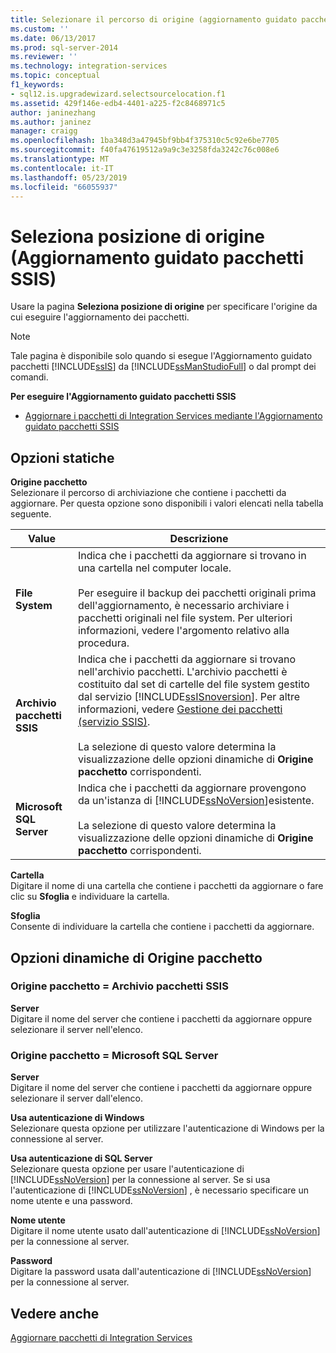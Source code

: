 ```yaml
---
title: Selezionare il percorso di origine (aggiornamento guidato pacchetti SSIS) | Microsoft Docs
ms.custom: ''
ms.date: 06/13/2017
ms.prod: sql-server-2014
ms.reviewer: ''
ms.technology: integration-services
ms.topic: conceptual
f1_keywords:
- sql12.is.upgradewizard.selectsourcelocation.f1
ms.assetid: 429f146e-edb4-4401-a225-f2c8468971c5
author: janinezhang
ms.author: janinez
manager: craigg
ms.openlocfilehash: 1ba348d3a47945bf9bb4f375310c5c92e6be7705
ms.sourcegitcommit: f40fa47619512a9a9c3e3258fda3242c76c008e6
ms.translationtype: MT
ms.contentlocale: it-IT
ms.lasthandoff: 05/23/2019
ms.locfileid: "66055937"
---
```

# <a name="select-source-location-ssis-package-upgrade-wizard"></a>Seleziona posizione di origine (Aggiornamento guidato pacchetti SSIS)
  Usare la pagina **Seleziona posizione di origine** per specificare l'origine da cui eseguire l'aggiornamento dei pacchetti.  
  
> [!NOTE]  
>  Tale pagina è disponibile solo quando si esegue l'Aggiornamento guidato pacchetti [!INCLUDE[ssIS](../includes/ssis-md.md)] da [!INCLUDE[ssManStudioFull](../includes/ssmanstudiofull-md.md)] o dal prompt dei comandi.  
  
 **Per eseguire l'Aggiornamento guidato pacchetti SSIS**  
  
-   [Aggiornare i pacchetti di Integration Services mediante l'Aggiornamento guidato pacchetti SSIS](install-windows/upgrade-integration-services-packages-using-the-ssis-package-upgrade-wizard.md)  
  
## <a name="static-options"></a>Opzioni statiche  
 **Origine pacchetto**  
 Selezionare il percorso di archiviazione che contiene i pacchetti da aggiornare. Per questa opzione sono disponibili i valori elencati nella tabella seguente.  
  
|Value|Descrizione|  
|-----------|-----------------|  
|**File System**|Indica che i pacchetti da aggiornare si trovano in una cartella nel computer locale.<br /><br /> Per eseguire il backup dei pacchetti originali prima dell'aggiornamento, è necessario archiviare i pacchetti originali nel file system. Per ulteriori informazioni, vedere l'argomento relativo alla procedura.|  
|**Archivio pacchetti SSIS**|Indica che i pacchetti da aggiornare si trovano nell'archivio pacchetti. L'archivio pacchetti è costituito dal set di cartelle del file system gestito dal servizio [!INCLUDE[ssISnoversion](../includes/ssisnoversion-md.md)]. Per altre informazioni, vedere [Gestione dei pacchetti &#40;servizio SSIS&#41;](service/package-management-ssis-service.md).<br /><br /> La selezione di questo valore determina la visualizzazione delle opzioni dinamiche di **Origine pacchetto** corrispondenti.|  
|**Microsoft SQL Server**|Indica che i pacchetti da aggiornare provengono da un'istanza di [!INCLUDE[ssNoVersion](../includes/ssnoversion-md.md)]esistente.<br /><br /> La selezione di questo valore determina la visualizzazione delle opzioni dinamiche di **Origine pacchetto** corrispondenti.|  
  
 **Cartella**  
 Digitare il nome di una cartella che contiene i pacchetti da aggiornare o fare clic su **Sfoglia** e individuare la cartella.  
  
 **Sfoglia**  
 Consente di individuare la cartella che contiene i pacchetti da aggiornare.  
  
## <a name="package-source-dynamic-options"></a>Opzioni dinamiche di Origine pacchetto  
  
### <a name="package-source--ssis-package-store"></a>Origine pacchetto = Archivio pacchetti SSIS  
 **Server**  
 Digitare il nome del server che contiene i pacchetti da aggiornare oppure selezionare il server nell'elenco.  
  
### <a name="package-source--microsoft-sql-server"></a>Origine pacchetto = Microsoft SQL Server  
 **Server**  
 Digitare il nome del server che contiene i pacchetti da aggiornare oppure selezionare il server dall'elenco.  
  
 **Usa autenticazione di Windows**  
 Selezionare questa opzione per utilizzare l'autenticazione di Windows per la connessione al server.  
  
 **Usa autenticazione di SQL Server**  
 Selezionare questa opzione per usare l'autenticazione di [!INCLUDE[ssNoVersion](../includes/ssnoversion-md.md)] per la connessione al server. Se si usa l'autenticazione di [!INCLUDE[ssNoVersion](../includes/ssnoversion-md.md)] , è necessario specificare un nome utente e una password.  
  
 **Nome utente**  
 Digitare il nome utente usato dall'autenticazione di [!INCLUDE[ssNoVersion](../includes/ssnoversion-md.md)] per la connessione al server.  
  
 **Password**  
 Digitare la password usata dall'autenticazione di [!INCLUDE[ssNoVersion](../includes/ssnoversion-md.md)] per la connessione al server.  
  
## <a name="see-also"></a>Vedere anche  
 [Aggiornare pacchetti di Integration Services](install-windows/upgrade-integration-services-packages.md)  
  
  
